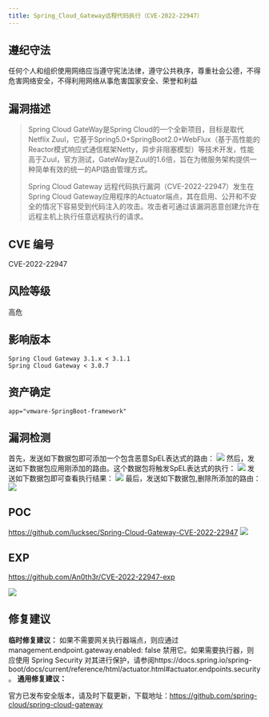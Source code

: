 ```yaml
---
title: Spring_Cloud_Gateway远程代码执行（CVE-2022-22947）
---
```


## 遵纪守法

任何个人和组织使用网络应当遵守宪法法律，遵守公共秩序，尊重社会公德，不得危害网络安全，不得利用网络从事危害国家安全、荣誉和利益

## 漏洞描述

> Spring Cloud GateWay是Spring Cloud的⼀个全新项⽬，⽬标是取代Netflix
> Zuul，它基于Spring5.0+SpringBoot2.0+WebFlux（基于⾼性能的Reactor模式响应式通信框架Netty，异步⾮阻塞模型）等技术开发，性能⾼于Zuul，官⽅测试，GateWay是Zuul的1.6倍，旨在为微服务架构提供⼀种简单有效的统⼀的API路由管理⽅式。
>
> Spring Cloud Gateway 远程代码执行漏洞（CVE-2022-22947）发生在Spring Cloud
> Gateway应用程序的Actuator端点，其在启用、公开和不安全的情况下容易受到代码注入的攻击。攻击者可通过该漏洞恶意创建允许在远程主机上执行任意远程执行的请求。



## CVE 编号

CVE-2022-22947

## 风险等级

高危

## 影响版本

```
Spring Cloud Gateway 3.1.x < 3.1.1
Spring Cloud Gateway < 3.0.7
```

## 资产确定

```
app="vmware-SpringBoot-framework"
```

## 漏洞检测

首先，发送如下数据包即可添加一个包含恶意SpEL表达式的路由：
![](https://img-blog.csdnimg.cn/741bebbd43524a5693e64ac8e40a91f6.png?x-oss-process=image)
然后，发送如下数据包应用刚添加的路由。这个数据包将触发SpEL表达式的执行：
![](https://img-blog.csdnimg.cn/444f472845fd4170a68edc0c5e6f7f34.png?x-oss-process=image)
发送如下数据包即可查看执行结果：
![](https://img-blog.csdnimg.cn/d8ae4461a499449ca4852e0f75129a3e.png?x-oss-process=image)
最后，发送如下数据包,删除所添加的路由：
![](https://img-blog.csdnimg.cn/63dcb641f798404ea65a678c4a9baf3e.png?x-oss-process=image)

## POC

https://github.com/lucksec/Spring-Cloud-Gateway-CVE-2022-22947
![](https://img-blog.csdnimg.cn/459364dceab14074889d5218c0d52474.png?x-oss-process=image)

## EXP

https://github.com/An0th3r/CVE-2022-22947-exp

![](https://cdn-zhiji-icu.oss-cn-hangzhou.aliyuncs.com/2021/1.png)

## 修复建议

**临时修复建议：**
如果不需要网关执行器端点，则应通过 management.endpoint.gateway.enabled: false 禁用它。如果需要执行器，则应使用 Spring Security 对其进行保护，请参阅https://docs.spring.io/spring-boot/docs/current/reference/html/actuator.html#actuator.endpoints.security。
**通用修复建议：**

官方已发布安全版本，请及时下载更新，下载地址：https://github.com/spring-cloud/spring-cloud-gateway
